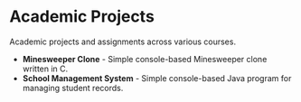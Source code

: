 # Academic Projects

Academic projects and assignments across various courses.

- **Minesweeper Clone** - Simple console-based Minesweeper clone written in C.
- **School Management System** - Simple console-based Java program for managing student records.
